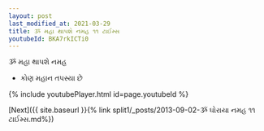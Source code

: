 ```yaml
---
layout: post
last_modified_at: 2021-03-29
title: ૐ મહા થાપશે નમહ ૧૧ ટાઈમ્સ
youtubeId: BKA7rkICTi0
---
```

 
 
 ૐ મહા થાપશે નમહ  
 
 -  કોણ મહાન તપસ્યા છે 
 
  
 
  
 
 
 
 
 
 


{% include youtubePlayer.html id=page.youtubeId %}
 
[Next]({{ site.baseurl }}{% link  split1/_posts/2013-09-02-ૐ ઘોરાયા નમહ ૧૧ ટાઈમ્સ.md%})
 
